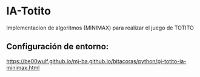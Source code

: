 # IA-Totito
Implementacion de algoritmos (MINIMAX) para realizar el juego de TOTITO 

## Configuración de entorno:
https://be00wulf.github.io/mj-ba.github.io/bitacoras/python/pj-totito-ia-minimax.html

